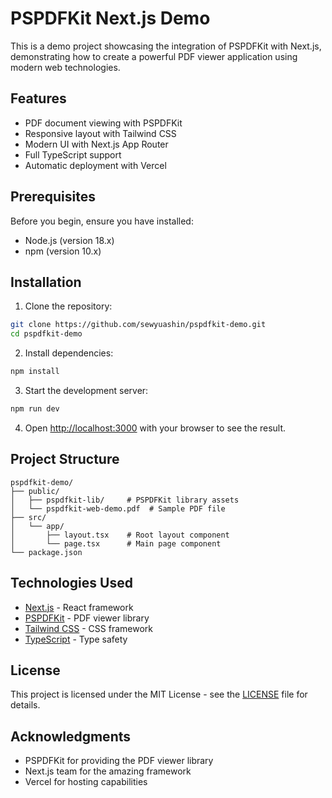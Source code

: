 # PSPDFKit Next.js Demo

This is a demo project showcasing the integration of PSPDFKit with Next.js, demonstrating how to create a powerful PDF viewer application using modern web technologies.

## Features

- PDF document viewing with PSPDFKit
- Responsive layout with Tailwind CSS
- Modern UI with Next.js App Router
- Full TypeScript support
- Automatic deployment with Vercel

## Prerequisites

Before you begin, ensure you have installed:
- Node.js (version 18.x)
- npm (version 10.x)

## Installation

1. Clone the repository:
```bash
git clone https://github.com/sewyuashin/pspdfkit-demo.git
cd pspdfkit-demo
```

2. Install dependencies:
```bash
npm install
```

3. Start the development server:
```bash
npm run dev
```

4. Open [http://localhost:3000](http://localhost:3000) with your browser to see the result.

## Project Structure

```
pspdfkit-demo/
├── public/
│   ├── pspdfkit-lib/     # PSPDFKit library assets
│   └── pspdfkit-web-demo.pdf  # Sample PDF file
├── src/
│   └── app/
│       ├── layout.tsx    # Root layout component
│       └── page.tsx      # Main page component
└── package.json
```

## Technologies Used

- [Next.js](https://nextjs.org/) - React framework
- [PSPDFKit](https://pspdfkit.com/) - PDF viewer library
- [Tailwind CSS](https://tailwindcss.com/) - CSS framework
- [TypeScript](https://www.typescriptlang.org/) - Type safety

## License

This project is licensed under the MIT License - see the [LICENSE](LICENSE) file for details.

## Acknowledgments

- PSPDFKit for providing the PDF viewer library
- Next.js team for the amazing framework
- Vercel for hosting capabilities
